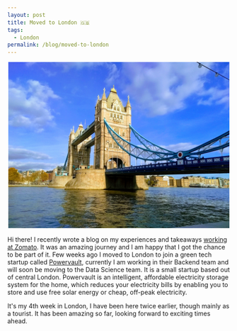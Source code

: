 ```yaml
---
layout: post
title: Moved to London 🇬🇧
tags:
  - London
permalink: /blog/moved-to-london
---
```


<center><img src="/assets/london/tower-bridge-london.jpg" width="500"></center>

Hi there! I recently wrote a blog on my experiences and takeaways
[working at Zomato](/blog/zomato). It was an amazing journey
and I am happy that I got the chance to be part of it. Few weeks ago I moved to
London to join a green tech startup called [Powervault](https://www.powervault.co.uk/),
currently I am working in their Backend team and will soon be moving to the
Data Science team. It is a small startup based out of central London.
Powervault is an intelligent, affordable electricity storage system for the home,
which reduces your electricity bills by enabling you to store and use free solar
energy or cheap, off-peak electricity.

It's my 4th week in London, I have been here twice earlier, though mainly as a tourist.
It has been amazing so far, looking forward to exciting times ahead.
